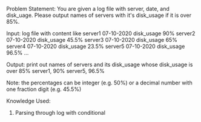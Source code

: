 Problem Statement: You are given a log file with server, date, and disk_uage. Please output names of servers with it's disk_usage if it is over 85%.

Input: log file with content like
server1 07-10-2020 disk_usage 90%
server2 07-10-2020 disk_usage 45.5%
server3 07-10-2020 disk_usage 65%
server4 07-10-2020 disk_usage 23.5%
server5 07-10-2020 disk_usage 96.5%
...
 
Output: print out names of servers and its disk_usage whose disk_usage is over 85%
server1, 90%
server5, 96.5%
 
Note: the percentages can be integer (e.g. 50%) or a decimal number with one fraction digit (e.g. 45.5%)

Knowledge Used:
1) Parsing through log with conditional

